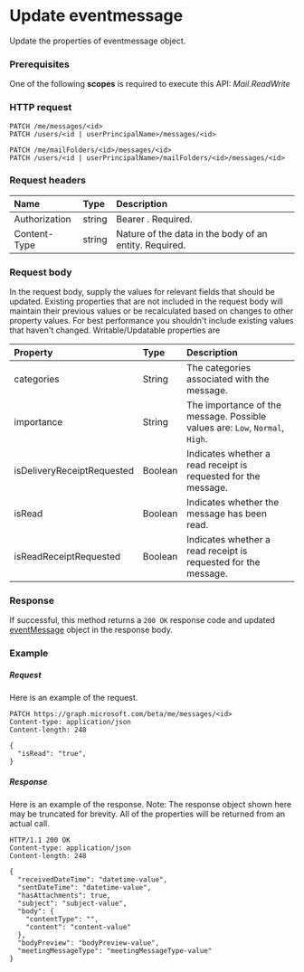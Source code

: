 # Update eventmessage

Update the properties of eventmessage object.
### Prerequisites
One of the following **scopes** is required to execute this API:
*Mail.ReadWrite*
### HTTP request
<!-- { "blockType": "ignored" } -->
```http
PATCH /me/messages/<id>
PATCH /users/<id | userPrincipalName>/messages/<id>

PATCH /me/mailFolders/<id>/messages/<id>
PATCH /users/<id | userPrincipalName>/mailFolders/<id>/messages/<id>
```
### Request headers
| Name       | Type | Description|
|:-----------|:------|:----------|
| Authorization  | string  | Bearer <token>. Required. |
| Content-Type | string  | Nature of the data in the body of an entity. Required. |
### Request body
In the request body, supply the values for relevant fields that should be updated. Existing properties that are not included in the request body will maintain their previous values or be recalculated based on changes to other property values. For best performance you shouldn't include existing values that haven't changed. Writable/Updatable properties are

| Property	   | Type	|Description|
|:---------------|:--------|:----------|
|categories|String|The categories associated with the message.|
|importance|String|The importance of the message. Possible values are: `Low`, `Normal`, `High`.|
|isDeliveryReceiptRequested|Boolean|Indicates whether a read receipt is requested for the message.|
|isRead|Boolean|Indicates whether the message has been read.|
|isReadReceiptRequested|Boolean|Indicates whether a read receipt is requested for the message.|

### Response
If successful, this method returns a `200 OK` response code and updated [eventMessage](../resources/eventmessage.md) object in the response body.
### Example
##### Request
Here is an example of the request.
<!-- {
  "blockType": "request",
  "name": "update_eventmessage"
}-->
```http
PATCH https://graph.microsoft.com/beta/me/messages/<id>
Content-type: application/json
Content-length: 248

{
  "isRead": "true",
}
```
##### Response
Here is an example of the response. Note: The response object shown here may be truncated for brevity. All of the properties will be returned from an actual call.
<!-- {
  "blockType": "response",
  "truncated": true,
  "@odata.type": "microsoft.graph.eventmessage"
} -->
```http
HTTP/1.1 200 OK
Content-type: application/json
Content-length: 248

{
  "receivedDateTime": "datetime-value",
  "sentDateTime": "datetime-value",
  "hasAttachments": true,
  "subject": "subject-value",
  "body": {
    "contentType": "",
    "content": "content-value"
  },
  "bodyPreview": "bodyPreview-value",
  "meetingMessageType": "meetingMessageType-value"
}
```

<!-- uuid: 8fcb5dbc-d5aa-4681-8e31-b001d5168d79
2015-10-25 14:57:30 UTC -->
<!-- {
  "type": "#page.annotation",
  "description": "Update eventmessage",
  "keywords": "",
  "section": "documentation",
  "tocPath": ""
}-->

